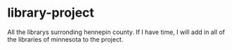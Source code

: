 # library-project

All the librarys surronding hennepin county. If I have time, I will add in all of the libraries of minnesota to the project.
